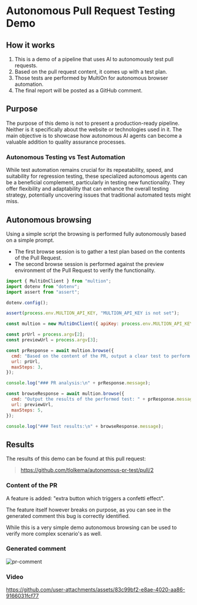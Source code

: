 # Autonomous Pull Request Testing Demo

## How it works

1. This is a demo of a pipeline that uses AI to autonomously test pull requests.
2. Based on the pull request content, it comes up with a test plan.
3. Those tests are performed by MultiOn for autonomous browser automation.
4. The final report will be posted as a GitHub comment.

## Purpose
The purpose of this demo is not to present a production-ready pipeline.
Neither is it specifically about the website or technologies used in it. 
The main objective is to showcase how autonomous AI agents can become a valuable addition to quality assurance processes.

### Autonomous Testing vs Test Automation
While test automation remains crucial for its repeatability, speed, and suitability for regression testing, these specialized autonomous agents can be a beneficial complement, particularly in testing new functionality. 
They offer flexibility and adaptability that can enhance the overall testing strategy, potentially uncovering issues that traditional automated tests might miss.

## Autonomous browsing

Using a simple script the browsing is performed fully autonomously based on a simple prompt.

- The first browse session is to gather a test plan based on the contents of the Pull Request.
- The second browse session is performed against the preview environment of the Pull Request to verify the functionality.

```javascript
import { MultiOnClient } from "multion";
import dotenv from "dotenv";
import assert from "assert";

dotenv.config();

assert(process.env.MULTION_API_KEY, "MULTION_API_KEY is not set");

const multion = new MultiOnClient({ apiKey: process.env.MULTION_API_KEY });

const prUrl = process.argv[2];
const previewUrl = process.argv[3];

const prResponse = await multion.browse({
  cmd: "Based on the content of the PR, output a clear test to perform on the preview site.",
  url: prUrl,
  maxSteps: 3,
});

console.log("### PR analysis:\n" + prResponse.message);

const browseResponse = await multion.browse({
  cmd: "Output the results of the performed test: " + prResponse.message,
  url: previewUrl,
  maxSteps: 5,
});

console.log("### Test results:\n" + browseResponse.message);
```

## Results

The results of this demo can be found at this pull request:

> https://github.com/tlolkema/autonomous-pr-test/pull/2

### Content of the PR

A feature is added: "extra button which triggers a confetti effect".

The feature itself however breaks on purpose, as you can see in the generated comment this bug is correctly identified.

While this is a very simple demo autonomous browsing can be used to verify more complex scenario's as well.

### Generated comment

![pr-comment](https://github.com/user-attachments/assets/8842e990-340b-412d-9313-40b05acffb94)

### Video

https://github.com/user-attachments/assets/83c99bf2-e8ae-4020-aa86-9166031fcf77


